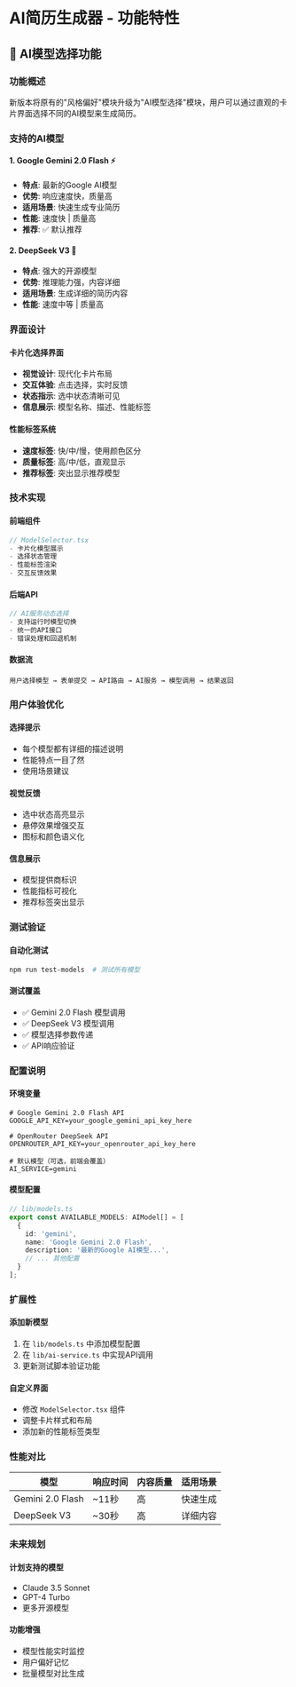 # AI简历生成器 - 功能特性

## 🤖 AI模型选择功能

### 功能概述
新版本将原有的"风格偏好"模块升级为"AI模型选择"模块，用户可以通过直观的卡片界面选择不同的AI模型来生成简历。

### 支持的AI模型

#### 1. Google Gemini 2.0 Flash ⚡
- **特点**: 最新的Google AI模型
- **优势**: 响应速度快，质量高
- **适用场景**: 快速生成专业简历
- **性能**: 速度快 | 质量高
- **推荐**: ✅ 默认推荐

#### 2. DeepSeek V3 🧠
- **特点**: 强大的开源模型
- **优势**: 推理能力强，内容详细
- **适用场景**: 生成详细的简历内容
- **性能**: 速度中等 | 质量高

### 界面设计

#### 卡片化选择界面
- **视觉设计**: 现代化卡片布局
- **交互体验**: 点击选择，实时反馈
- **状态指示**: 选中状态清晰可见
- **信息展示**: 模型名称、描述、性能标签

#### 性能标签系统
- **速度标签**: 快/中/慢，使用颜色区分
- **质量标签**: 高/中/低，直观显示
- **推荐标签**: 突出显示推荐模型

### 技术实现

#### 前端组件
```typescript
// ModelSelector.tsx
- 卡片化模型展示
- 选择状态管理
- 性能标签渲染
- 交互反馈效果
```

#### 后端API
```typescript
// AI服务动态选择
- 支持运行时模型切换
- 统一的API接口
- 错误处理和回退机制
```

#### 数据流
```
用户选择模型 → 表单提交 → API路由 → AI服务 → 模型调用 → 结果返回
```

### 用户体验优化

#### 选择提示
- 每个模型都有详细的描述说明
- 性能特点一目了然
- 使用场景建议

#### 视觉反馈
- 选中状态高亮显示
- 悬停效果增强交互
- 图标和颜色语义化

#### 信息展示
- 模型提供商标识
- 性能指标可视化
- 推荐标签突出显示

### 测试验证

#### 自动化测试
```bash
npm run test-models  # 测试所有模型
```

#### 测试覆盖
- ✅ Gemini 2.0 Flash 模型调用
- ✅ DeepSeek V3 模型调用
- ✅ 模型选择参数传递
- ✅ API响应验证

### 配置说明

#### 环境变量
```env
# Google Gemini 2.0 Flash API
GOOGLE_API_KEY=your_google_gemini_api_key_here

# OpenRouter DeepSeek API
OPENROUTER_API_KEY=your_openrouter_api_key_here

# 默认模型（可选，前端会覆盖）
AI_SERVICE=gemini
```

#### 模型配置
```typescript
// lib/models.ts
export const AVAILABLE_MODELS: AIModel[] = [
  {
    id: 'gemini',
    name: 'Google Gemini 2.0 Flash',
    description: '最新的Google AI模型...',
    // ... 其他配置
  }
];
```

### 扩展性

#### 添加新模型
1. 在 `lib/models.ts` 中添加模型配置
2. 在 `lib/ai-service.ts` 中实现API调用
3. 更新测试脚本验证功能

#### 自定义界面
- 修改 `ModelSelector.tsx` 组件
- 调整卡片样式和布局
- 添加新的性能标签类型

### 性能对比

| 模型 | 响应时间 | 内容质量 | 适用场景 |
|------|----------|----------|----------|
| Gemini 2.0 Flash | ~11秒 | 高 | 快速生成 |
| DeepSeek V3 | ~30秒 | 高 | 详细内容 |

### 未来规划

#### 计划支持的模型
- Claude 3.5 Sonnet
- GPT-4 Turbo
- 更多开源模型

#### 功能增强
- 模型性能实时监控
- 用户偏好记忆
- 批量模型对比生成 
